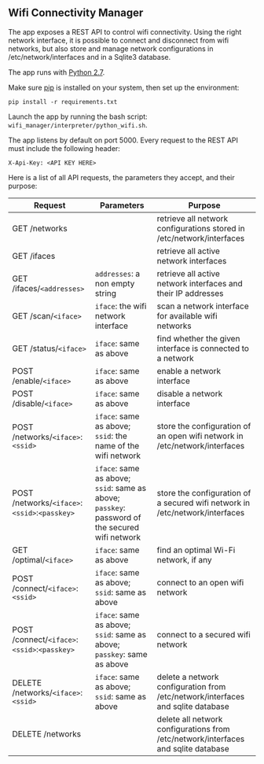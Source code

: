 
## Wifi Connectivity Manager

The app exposes a REST API to control wifi connectivity. Using the right network interface, it is possible to connect and disconnect from wifi networks, but also store and manage network configurations in /etc/network/interfaces and in a Sqlite3 database.

The app runs with [Python 2.7][1].

Make sure [pip][2] is installed on your system, then set up the environment:

    pip install -r requirements.txt

Launch the app by running the bash script: `wifi_manager/interpreter/python_wifi.sh`.

The app listens by default on port 5000. Every request to the REST API must include the following header:

    X-Api-Key: <API KEY HERE>

Here is a list of all API requests, the parameters they accept, and their purpose:

| Request | Parameters | Purpose |
| --- | --- | --- |
| GET /networks |  | retrieve all network configurations stored in /etc/network/interfaces |
| GET /ifaces |  | retrieve all active network interfaces |
| GET /ifaces/`<addresses>` | `addresses`: a non empty string  | retrieve all active network interfaces and their IP addresses |
| GET /scan/`<iface>` | `iface`: the wifi network interface | scan a network interface for available wifi networks |
| GET /status/`<iface>` | `iface`: same as above | find whether the given interface is connected to a network |
| POST /enable/`<iface>` | `iface`: same as above | enable a network interface |
| POST /disable/`<iface>` | `iface`: same as above | disable a network interface |
| POST /networks/`<iface>`:`<ssid>` | `iface`: same as above; `ssid`: the name of the wifi network | store the configuration of an open wifi network in /etc/network/interfaces |
| POST /networks/`<iface>`:`<ssid>`:`<passkey>` | `iface`: same as above; `ssid`: same as above; `passkey`: password of the secured wifi network | store the configuration of a secured wifi network in /etc/network/interfaces |
| GET /optimal/`<iface>` | `iface`: same as above | find an optimal Wi-Fi network, if any |
| POST /connect/`<iface>`:`<ssid>` | `iface`: same as above; `ssid`: same as above | connect to an open wifi network |
| POST /connect/`<iface>`:`<ssid>`:`<passkey>` | `iface`: same as above; `ssid`: same as above; `passkey`: same as above | connect to a secured wifi network |
| DELETE /networks/`<iface>`:`<ssid>` | `iface`: same as above; `ssid`: same as above | delete a network configuration from /etc/network/interfaces and sqlite database |
| DELETE /networks |  | delete all network configurations from /etc/network/interfaces and sqlite database |

[1]:https://www.python.org/download/releases/2.7/
[2]:https://pip.pypa.io/en/stable/installing/




